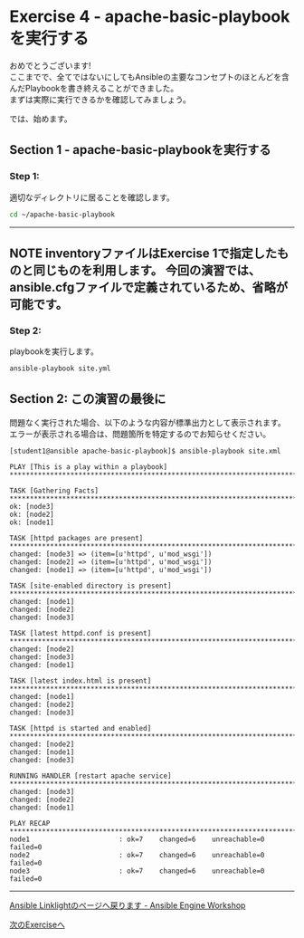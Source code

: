 # Exercise 4 - apache-basic-playbookを実行する

おめでとうございます!  
ここまでで、全てではないにしてもAnsibleの主要なコンセプトのほとんどを含んだPlaybookを書き終えることができました。  
まずは実際に実行できるかを確認してみましょう。

では、始めます。

## Section 1 - apache-basic-playbookを実行する

### Step 1:
適切なディレクトリに居ることを確認します。

```bash
cd ~/apache-basic-playbook
```

---
**NOTE**
inventoryファイルはExercise 1で指定したものと同じものを利用します。
今回の演習では、ansible.cfgファイルで定義されているため、省略が可能です。
---

### Step 2:
playbookを実行します。

```bash
ansible-playbook site.yml
```

## Section 2: この演習の最後に
問題なく実行された場合、以下のような内容が標準出力として表示されます。
エラーが表示される場合は、問題箇所を特定するのでお知らせください。
```
[student1@ansible apache-basic-playbook]$ ansible-playbook site.xml

PLAY [This is a play within a playbook] ***************************************************************************************************************************

TASK [Gathering Facts] ********************************************************************************************************************************************
ok: [node3]
ok: [node2]
ok: [node1]

TASK [httpd packages are present] *********************************************************************************************************************************
changed: [node3] => (item=[u'httpd', u'mod_wsgi'])
changed: [node2] => (item=[u'httpd', u'mod_wsgi'])
changed: [node1] => (item=[u'httpd', u'mod_wsgi'])

TASK [site-enabled directory is present] **************************************************************************************************************************
changed: [node1]
changed: [node2]
changed: [node3]

TASK [latest httpd.conf is present] *******************************************************************************************************************************
changed: [node2]
changed: [node3]
changed: [node1]

TASK [latest index.html is present] *******************************************************************************************************************************
changed: [node1]
changed: [node2]
changed: [node3]

TASK [httpd is started and enabled] *******************************************************************************************************************************
changed: [node2]
changed: [node1]
changed: [node3]

RUNNING HANDLER [restart apache service] **************************************************************************************************************************
changed: [node3]
changed: [node2]
changed: [node1]

PLAY RECAP ********************************************************************************************************************************************************
node1                      : ok=7    changed=6    unreachable=0    failed=0   
node2                      : ok=7    changed=6    unreachable=0    failed=0   
node3                      : ok=7    changed=6    unreachable=0    failed=0   
```
<!--
![apache-basic-playbookの標準出力](stdout_2.png)
-->

---

[Ansible Linklightのページへ戻ります - Ansible Engine Workshop](../README.ja.md)


[次のExerciseへ](../5-role/README.ja.md)
